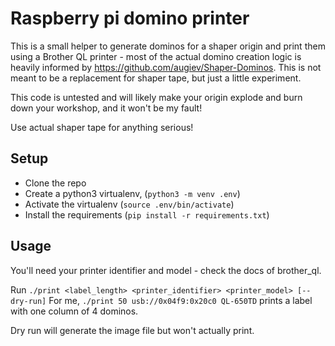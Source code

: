 # Raspberry pi domino printer

This is a small helper to generate dominos for a shaper origin and print them using a Brother QL printer - most of the actual domino creation logic is heavily informed by https://github.com/augiev/Shaper-Dominos. This is not meant to be a replacement for shaper tape, but just a little experiment.

This code is untested and will likely make your origin explode and burn down your workshop, and it won't be my fault!

Use actual shaper tape for anything serious!

## Setup

* Clone the repo
* Create a python3 virtualenv, (`python3 -m venv .env`)
* Activate the virtualenv (`source .env/bin/activate`)
* Install the requirements (`pip install -r requirements.txt`)

## Usage

You'll need your printer identifier and model - check the docs of brother_ql.

Run `./print <label_length> <printer_identifier> <printer_model> [--dry-run]`
For me, `./print 50 usb://0x04f9:0x20c0 QL-650TD` prints a label with one column of 4 dominos.

Dry run will generate the image file but won't actually print.
